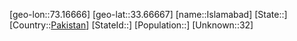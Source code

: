 ﻿---
location: [33.66667,73.16666]
type: City
tags:
- geo/City


SpocWebEntityId: 35966
isDeleted: false
confidential: public

---
[geo-lon::73.16666]
[geo-lat::33.66667]
[name::Islamabad]
[State::]
[Country::[Pakistan](geo/Continent/Asia/Pakistan.md)]
[StateId::]
[Population::]
[Unknown::32]

